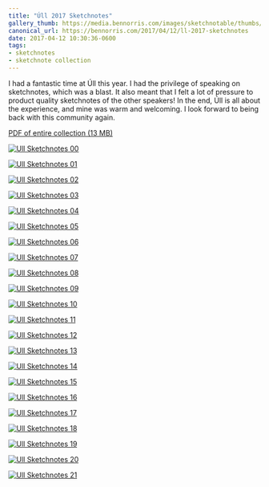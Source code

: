 ```yaml
---
title: "Úll 2017 Sketchnotes"
gallery_thumb: https://media.bennorris.com/images/sketchnotable/thumbs/ull-2017-sketchnotes-00.jpg
canonical_url: https://bennorris.com/2017/04/12/ll-2017-sketchnotes
date: 2017-04-12 10:30:36-0600
tags:
- sketchnotes
- sketchnote collection
---
```


I had a fantastic time at Úll this year. I had the privilege of speaking on sketchnotes, which was a blast. It also meant that I felt a lot of pressure to product quality sketchnotes of the other speakers! In the end, Úll is all about the experience, and mine was warm and welcoming. I look forward to being back with this community again.

[PDF of entire collection (13 MB)](https://media.bennorris.com/images/sketchnotable/uploads/2019/665b05e4dd.pdf)

[![Ull Sketchnotes 00](https://media.bennorris.com/images/sketchnotable/ull-2017/ull-2017-sketchnotes-00.jpg)](https://media.bennorris.com/images/sketchnotable/ull-2017/ull-2017-sketchnotes-00.jpg)

[![Ull Sketchnotes 01](https://media.bennorris.com/images/sketchnotable/ull-2017/ull-2017-sketchnotes-01.jpg)](https://media.bennorris.com/images/sketchnotable/ull-2017/ull-2017-sketchnotes-01.jpg)

[![Ull Sketchnotes 02](https://media.bennorris.com/images/sketchnotable/ull-2017/ull-2017-sketchnotes-02.jpg)](https://media.bennorris.com/images/sketchnotable/ull-2017/ull-2017-sketchnotes-02.jpg)

[![Ull Sketchnotes 03](https://media.bennorris.com/images/sketchnotable/ull-2017/ull-2017-sketchnotes-03.jpg)](https://media.bennorris.com/images/sketchnotable/ull-2017/ull-2017-sketchnotes-03.jpg)

[![Ull Sketchnotes 04](https://media.bennorris.com/images/sketchnotable/ull-2017/ull-2017-sketchnotes-04.jpg)](https://media.bennorris.com/images/sketchnotable/ull-2017/ull-2017-sketchnotes-04.jpg)

[![Ull Sketchnotes 05](https://media.bennorris.com/images/sketchnotable/ull-2017/ull-2017-sketchnotes-05.jpg)](https://media.bennorris.com/images/sketchnotable/ull-2017/ull-2017-sketchnotes-05.jpg)

[![Ull Sketchnotes 06](https://media.bennorris.com/images/sketchnotable/ull-2017/ull-2017-sketchnotes-06.jpg)](https://media.bennorris.com/images/sketchnotable/ull-2017/ull-2017-sketchnotes-06.jpg)

[![Ull Sketchnotes 07](https://media.bennorris.com/images/sketchnotable/ull-2017/ull-2017-sketchnotes-07.jpg)](https://media.bennorris.com/images/sketchnotable/ull-2017/ull-2017-sketchnotes-07.jpg)

[![Ull Sketchnotes 08](https://media.bennorris.com/images/sketchnotable/ull-2017/ull-2017-sketchnotes-08.jpg)](https://media.bennorris.com/images/sketchnotable/ull-2017/ull-2017-sketchnotes-08.jpg)

[![Ull Sketchnotes 09](https://media.bennorris.com/images/sketchnotable/ull-2017/ull-2017-sketchnotes-09.jpg)](https://media.bennorris.com/images/sketchnotable/ull-2017/ull-2017-sketchnotes-09.jpg)

[![Ull Sketchnotes 10](https://media.bennorris.com/images/sketchnotable/ull-2017/ull-2017-sketchnotes-10.jpg)](https://media.bennorris.com/images/sketchnotable/ull-2017/ull-2017-sketchnotes-10.jpg)

[![Ull Sketchnotes 11](https://media.bennorris.com/images/sketchnotable/ull-2017/ull-2017-sketchnotes-11.jpg)](https://media.bennorris.com/images/sketchnotable/ull-2017/ull-2017-sketchnotes-11.jpg)

[![Ull Sketchnotes 12](https://media.bennorris.com/images/sketchnotable/ull-2017/ull-2017-sketchnotes-12.jpg)](https://media.bennorris.com/images/sketchnotable/ull-2017/ull-2017-sketchnotes-12.jpg)

[![Ull Sketchnotes 13](https://media.bennorris.com/images/sketchnotable/ull-2017/ull-2017-sketchnotes-13.jpg)](https://media.bennorris.com/images/sketchnotable/ull-2017/ull-2017-sketchnotes-13.jpg)

[![Ull Sketchnotes 14](https://media.bennorris.com/images/sketchnotable/ull-2017/ull-2017-sketchnotes-14.jpg)](https://media.bennorris.com/images/sketchnotable/ull-2017/ull-2017-sketchnotes-14.jpg)

[![Ull Sketchnotes 15](https://media.bennorris.com/images/sketchnotable/ull-2017/ull-2017-sketchnotes-15.jpg)](https://media.bennorris.com/images/sketchnotable/ull-2017/ull-2017-sketchnotes-15.jpg)

[![Ull Sketchnotes 16](https://media.bennorris.com/images/sketchnotable/ull-2017/ull-2017-sketchnotes-16.jpg)](https://media.bennorris.com/images/sketchnotable/ull-2017/ull-2017-sketchnotes-16.jpg)

[![Ull Sketchnotes 17](https://media.bennorris.com/images/sketchnotable/ull-2017/ull-2017-sketchnotes-17.jpg)](https://media.bennorris.com/images/sketchnotable/ull-2017/ull-2017-sketchnotes-17.jpg)

[![Ull Sketchnotes 18](https://media.bennorris.com/images/sketchnotable/ull-2017/ull-2017-sketchnotes-18.jpg)](https://media.bennorris.com/images/sketchnotable/ull-2017/ull-2017-sketchnotes-18.jpg)

[![Ull Sketchnotes 19](https://media.bennorris.com/images/sketchnotable/ull-2017/ull-2017-sketchnotes-19.jpg)](https://media.bennorris.com/images/sketchnotable/ull-2017/ull-2017-sketchnotes-19.jpg)

[![Ull Sketchnotes 20](https://media.bennorris.com/images/sketchnotable/ull-2017/ull-2017-sketchnotes-20.jpg)](https://media.bennorris.com/images/sketchnotable/ull-2017/ull-2017-sketchnotes-20.jpg)

[![Ull Sketchnotes 21](https://media.bennorris.com/images/sketchnotable/ull-2017/ull-2017-sketchnotes-21.jpg)](https://media.bennorris.com/images/sketchnotable/ull-2017/ull-2017-sketchnotes-21.jpg)